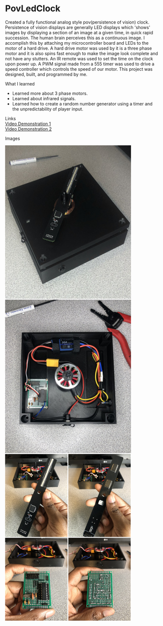 # PovLedClock
Created a fully functional analog style pov(persistence of vision) clock. Persistence of vision displays are generally LED displays which 'shows' images by displaying a section of an image at a given time, in quick rapid succession. The human brain perceives this as a continuous image. I accomplish this by attaching my microcontroller board and LEDs to the motor of a hard drive. A hard drive motor was used by it is a three phase motor and it is also spins fast enough to make the image look complete and not have any stutters. An IR remote was used to set the time on the clock upon power up. A PWM signal made from a 555 timer was used to drive a speed controller which controls the speed of our motor. This project was designed, built, and programmed by me.

What I learned
* Learned more about 3 phase motors.
* Learned about infrared signals.
* Learned how to create a random number generator using a timer and the unpredictability of player input. 

Links  
[Video Demonstration 1](https://drive.google.com/file/d/1v3Be6J3bUKk0ls36GDCUN7odQP1oLxGW/view?usp=sharing)  
[Video Demonstration 2](https://drive.google.com/file/d/1yo18ABhjNDQR3-ks-yBfjAM5YF_fPyle/view?usp=sharing)

Images  
<div>
    <img src = "images/pov-led-clock.JPEG" width = "410" height = "500" style="padding: 0; margin: 0;">
    <img src = "images/case-inside.JPEG" width = "410" height = "500">
</div>
<div>
    <img src = "images/led-circuit-front.JPEG" width = "202.5" height = "270" style="padding: 0; margin: 0;">
    <img src = "images/led-circuit-back.JPEG" width = "202.5" height = "270" style="padding: 0; margin: 0;">
    <img src = "images/attiny-circuit-front.JPEG" width = "202.5" height = "270" style="padding: 0; margin: 0;">
    <img src = "images/attiny-circuit-back.JPEG" width = "202.5" height = "270" style="padding: 0; margin: 0;">
</div>
